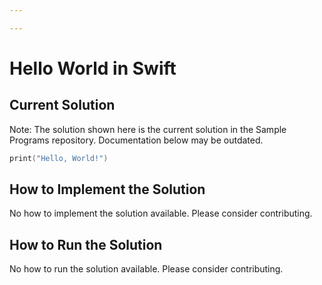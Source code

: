 ```yaml
---

---
```


# Hello World in Swift

## Current Solution

Note: The solution shown here is the current solution in the Sample Programs repository. Documentation below may be outdated.

```Swift
print("Hello, World!")

```

## How to Implement the Solution

No how to implement the solution available. Please consider contributing.

## How to Run the Solution

No how to run the solution available. Please consider contributing.